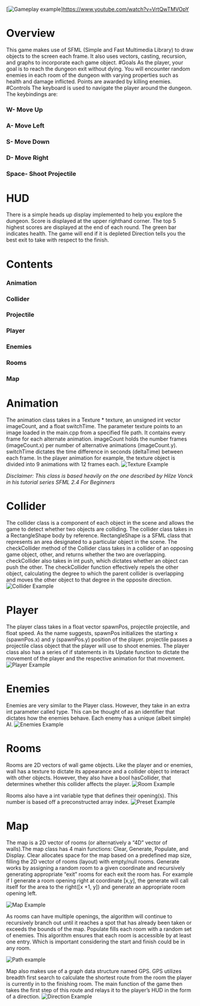 
[![Gameplay example](https://i.imgur.com/Xk8yNSd.png)]https://www.youtube.com/watch?v=VrtQwTMVOpY
# Overview
This game makes use of SFML (Simple and Fast Multimedia Library) to draw objects to the screen each frame. It also uses vectors, casting, recursion, and graphs to incorporate each game object.
#Goals
As the player, your goal is to reach the dungeon exit without dying.
You will encounter random enemies in each room of the dungeon with varying properties such as health and damage inflicted. 
Points are awarded by killing enemies.
#Controls
The keyboard is used to navigate the player around the dungeon. The keybindings are:
### W- Move Up
### A- Move Left
### S- Move Down
### D- Move Right
### Space- Shoot Projectile

# HUD
There is a simple heads up display implemented to help you explore the dungeon.
Score is displayed at the upper righthand corner. The top 5 highest scores are displayed at the end of each round.
The green bar indicates health. The game will end if it is depleted
Direction tells you the best exit to take with respect to the finish.

# Contents
### Animation
### Collider
### Projectile
### Player
### Enemies
### Rooms
### Map




# Animation
The animation class takes in a Texture * texture, an unsigned int vector imageCount, and a float switchTime. The parameter texture points to an image loaded in the main.cpp from a specified file path. It contains every frame for each alternate animation. imageCount holds the number frames (imageCount.x) per number of alternative animations (imageCount.y). switchTime dictates the time difference in seconds (deltaTime) between each frame.
In the player animation for example, the texture object is divided into 9 animations with 12 frames each.
![Texture Example](https://i.imgur.com/EPj14YS.png)

*Disclaimer: This class is based heavily on the one described by Hilze Vonck in his tutorial series SFML 2.4 For Beginners*

# Collider 
The collider class is a component of each object in the scene and allows the game to detect whether two objects are colliding. The collider class takes in a RectangleShape body by reference. RectangleShape is a SFML class that represents an area designated to a particular object in the scene. The checkCollider method of the Collider class takes in a collider of an opposing game object, other, and returns whether the two are overlapping. checkCollider also takes in int push, which dictates whether an object can push the other.
The checkCollider function effectively repels the other object, calculating the degree to which the parent collider is overlapping and moves the other object to that degree in the opposite direction.
![Collider Example](https://i.imgur.com/iNXIOav.png)

# Player
The player class takes in a float vector spawnPos, projectile projectile, and float speed. As the name suggests, spawnPos initializes the starting x (spawnPos.x) and y (spawnPos.y) position of the player. projectile passes a projectile class object that the player will use to shoot enemies.
The player class also has a series of if statements in its Update function to dictate the movement of the player and the respective animation for that movement.
![Player Example](https://i.imgur.com/wNAfuJ9.png)

# Enemies
Enemies are very similar to the Player class. However, they take in an extra int parameter called type. This can be thought of as an identifier that dictates how the enemies behave. Each enemy has a unique (albeit simple) AI.
![Enemies Example](https://i.imgur.com/JcMXcaA.png)

# Rooms
Rooms are 2D vectors of wall game objects. Like the player and or enemies, wall has a texture to dictate its appearance and a collider object to interact with other objects. However, they also have a bool hasCollider, that determines whether this collider affects the player. 
![Room Example](https://i.imgur.com/aDuYG1k.png)

Rooms also have a int variable type that defines their opening(s). This number is based off a preconstructed array index. 
![Preset Example](https://i.imgur.com/cMH97Tp.png)

# Map
The map is a 2D vector of rooms (or alternatively a “4D” vector of walls).The map class has 4 main functions: Clear, Generate, Populate, and Display. 
Clear allocates space for the map based on a predefined map size, filling the 2D vector of rooms (layout) with empty/null rooms. 
Generate works by assigning a random room to a given coordinate and recursively generating appropriate “exit” rooms for each exit the room has. For example if I generate a room opening right at coordinate [x,y], the generate will call itself for the area to the right([x +1, y]) and generate an appropriate room opening left.

![Map Example](https://i.imgur.com/EMOXkW2.png)


As rooms can have multiple openings, the algorithm will continue to recursively branch out until it reaches a spot that has already been taken or exceeds the bounds of the map.
Populate fills each room with a random set of enemies.
This algorithm ensures that each room is accessible by at least one entry. Which is important considering the start and finish could be in any room.

![Path example](https://i.imgur.com/dtM3BMU.png)

Map also makes use of a graph data structure named GPS. GPS utilizes breadth first search to calculate the shortest route from the room the player is currently in to the finishing room. The main function of the game then takes the first step of this route and relays it to the player’s HUD in the form of a direction.
![Direction Example](https://i.imgur.com/QH321rm.png)
